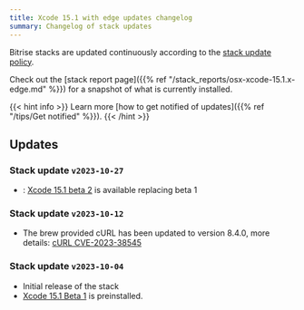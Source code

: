 ```yaml
---
title: Xcode 15.1 with edge updates changelog
summary: Changelog of stack updates
---
```


Bitrise stacks are updated continuously according to the [stack update policy](https://devcenter.bitrise.io/en/infrastructure/build-stacks/stack-update-policy.html).

Check out the [stack report page]({{% ref "/stack_reports/osx-xcode-15.1.x-edge.md" %}}) for a snapshot of what is currently installed.

{{< hint info >}}
Learn more [how to get notified of updates]({{% ref "/tips/Get notified" %}}).
{{< /hint >}}

## Updates

### Stack update `v2023-10-27`

-  : [Xcode 15.1 beta 2](https://developer.apple.com/documentation/xcode-release-notes/xcode-15_1-release-notes) is available replacing beta 1

### Stack update `v2023-10-12`

-  The brew provided cURL has been updated to version 8.4.0, more details: [cURL CVE-2023-38545](https://stacks.bitrise.io/announcements/curl-cve-2023-38545/)

### Stack update `v2023-10-04`

- Initial release of the stack
- [Xcode 15.1 Beta 1](https://developer.apple.com/documentation/xcode-release-notes/xcode-15_1-release-notes) is preinstalled.



